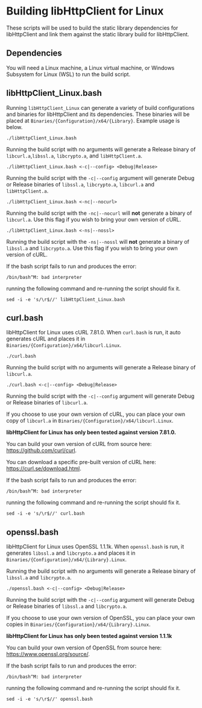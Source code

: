 # Building libHttpClient for Linux

These scripts will be used to build the static library dependencies for libHttpClient and link them against the static library build for libHttpClient.

## Dependencies 

You will need a Linux machine, a Linux virtual machine, or Windows Subsystem for Linux (WSL) to run the build script.

## libHttpClient_Linux.bash

Running `libHttpClient_Linux` can generate a variety of build configurations and binaries for libHttpClient and its dependencies. These binaries will be placed at `Binaries/{Configuration}/x64/{Library}`. Example usage is below.

```
./libHttpClient_Linux.bash
```

Running the build script with no arguments will generate a Release binary of `libcurl.a`,`libssl.a`, `libcrypto.a`, and `libHttpClient.a`.

```
./libHttpClient_Linux.bash <-c|--config> <Debug|Release>
```

Running the build script with the `-c|--config` argument will generate  Debug or Release binaries of `libssl.a`, `libcrypto.a`, `libcurl.a` and `libHttpClient.a`.

```
./libHttpClient_Linux.bash <-nc|--nocurl>
```

Running the build script with the `-nc|--nocurl` will **not** generate a binary of `libcurl.a`. Use this flag if you wish to bring your own version of cURL.

```
./libHttpClient_Linux.bash <-ns|--nossl>
```

Running the build script with the `-ns|--nossl` will **not** generate a binary of `libssl.a` and `libcrypto.a`. Use this flag if you wish to bring your own version of cURL.

If the bash script fails to run and produces the error:
```
/bin/bash^M: bad interpreter
```
running the following command and re-running the script should fix it.
```
sed -i -e 's/\r$//' libHttpClient_Linux.bash
```

## curl.bash

libHttpClient for Linux uses cURL 7.81.0. When `curl.bash` is run, it auto generates cURL and places it in `Binaries/{Configuration}/x64/libcurl.Linux`.

```
./curl.bash
```

Running the build script with no arguments will generate a Release binary of `libcurl.a`.

```
./curl.bash <-c|--config> <Debug|Release>
```

Running the build script with the `-c|--config` argument will generate Debug or Release binaries of `libcurl.a`.

If you choose to use your own version of cURL, you can place your own copy of `libcurl.a` in `Binaries/{Configuration}/x64/libcurl.Linux`.

**libHttpClient for Linux has only been tested against version 7.81.0.**

You can build your own version of cURL from source here: https://github.com/curl/curl.

You can download a specific pre-built version of cURL here: https://curl.se/download.html.

If the bash script fails to run and produces the error:
```
/bin/bash^M: bad interpreter
```
running the following command and re-running the script should fix it.
```
sed -i -e 's/\r$//' curl.bash
```

## openssl.bash

libHttpClient for Linux uses OpenSSL 1.1.1k. When `openssl.bash` is run, it generates `libssl.a` and `libcrypto.a` and places it in `Binaries/{Configuration}/x64/{Library}.Linux`.

Running the build script with no arguments will generate a Release binary of `libssl.a` and `libcrypto.a`.

```
./openssl.bash <-c|--config> <Debug|Release>
```

Running the build script with the `-c|--config` argument will generate Debug or Release binaries of `libssl.a` and `libcrypto.a`.

If you choose to use your own version of OpenSSL, you can place your own copies in `Binaries/{Configuration}/x64/{Library}.Linux`.

**libHttpClient for Linux has only been tested against version 1.1.1k**

You can build your own version of OpenSSL from source here: https://www.openssl.org/source/.

If the bash script fails to run and produces the error:
```
/bin/bash^M: bad interpreter
```
running the following command and re-running the script should fix it.
```
sed -i -e 's/\r$//' openssl.bash
```